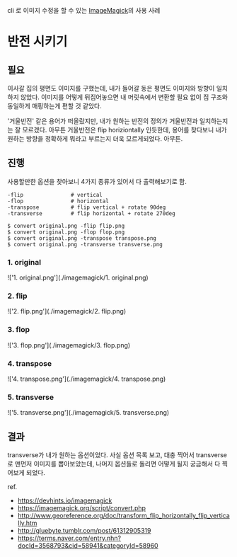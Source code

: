 

cli 로 이미지 수정을 할 수 있는 [ImageMagick](https://www.imagemagick.org/)의 사용 사례

# 반전 시키기

## 필요

이사갈 집의 평면도 이미지를 구했는데, 내가 들어갈 동은 평면도 이미지와 방향이 일치하지 않았다. 이미지를 어떻게 뒤집어놓으면 내 머릿속에서 변환할 필요 없이 집 구조와 동일하게 매핑하는게 편할 것 같았다.

'거울반전' 같은 용어가 떠올랐지만, 내가 원하는 반전의 정의가 거울반전과 일치하는지는 잘 모르겠다. 아무튼 거울반전은 flip horiziontally 인듯한데, 용어를 찾다보니 내가 원하는 방향을 정확하게 뭐라고 부르는지 더욱 모르게되었다. 아무튼.

## 진행

사용할만한 옵션을 찾아보니 4가지 종류가 있어서 다 출력해보기로 함.

```
-flip               # vertical
-flop               # horizontal
-transpose          # flip vertical + rotate 90deg
-transverse         # flip horizontal + rotate 270deg
```


```
$ convert original.png -flip flip.png
$ convert original.png -flop flop.png
$ convert original.png -transpose transpose.png
$ convert original.png -transverse transverse.png
```


### 1. original
!['1. original.png'](./imagemagick/1. original.png)

### 2. flip
!['2. flip.png'](./imagemagick/2. flip.png)

### 3. flop
!['3. flop.png'](./imagemagick/3. flop.png)

### 4. transpose
!['4. transpose.png'](./imagemagick/4. transpose.png)

### 5. transverse
!['5. transverse.png'](./imagemagick/5. transverse.png)

## 결과

transverse가 내가 원하는 옵션이었다. 사실 옵션 목록 보고, 대충 찍어서 transverse로 맨먼저 이미지를 뽑아보았는데, 나머지 옵션들로 돌리면 어떻게 될지 궁금해서 다 찍어보게 되었다.


ref.

- https://devhints.io/imagemagick
- https://imagemagick.org/script/convert.php
- http://www.georeference.org/doc/transform_flip_horizontally_flip_vertically.htm
- http://gluebyte.tumblr.com/post/61312905319
- https://terms.naver.com/entry.nhn?docId=3568793&cid=58941&categoryId=58960
